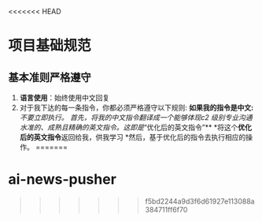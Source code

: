<<<<<<< HEAD
# 项目基础规范

## 基本准则严格遵守

1. **语言使用**：始终使用中文回复
2. 对于我下达的每一条指令，你都必须严格遵守以下规则:
**如果我的指令是中文:**
*不要立即执行。
*首先，将我的中文指令翻译成一个能够体现c2 级别专业沟通水准的、成熟且精确的英文指令。这即是**“优化后的英文指令”**
*将这个**优化后的英文指令**返回给我，供我学习
*然后，基于优化后的指令去执行相应的操作。
=======
# ai-news-pusher
>>>>>>> f5bd2244a9d3f6d61927e113088a384711ff6f70

